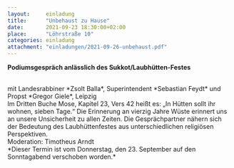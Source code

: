 ```yaml
---
layout:     einladung
title:      "Unbehaust zu Hause"
date:       2021-09-23 18:30:00+02:00
place:      "Löhrstraße 10"
categories: einladung
attachment: "einladungen/2021-09-26-unbehaust.pdf"
---
```


**Podiumsgespräch anlässlich des Sukkot/Laubhütten-Festes**

<br>
mit
Landesrabbiner
*Zsolt Balla*,
Superintendent
*Sebastian Feydt*
und
Propst
*Gregor Giele*,
Leipzig

<br>
Im Dritten Buche Mose, Kapitel 23, Vers 42 heißt es: „In Hütten sollt ihr wohnen, sieben Tage.“
Die Erinnerung an vierzig Jahre Wüste erinnert uns an unsere Unsicherheit zu allen Zeiten.
Die Gesprächpartner nähern sich der Bedeutung des Laubhüttenfestes aus unterschiedlichen religiösen Perspektiven.
<br>
Moderation: Timotheus Arndt

<br>
*Dieser Termin ist vom Donnerstag, den 23. September auf den Sonntagabend verschoben worden.*
